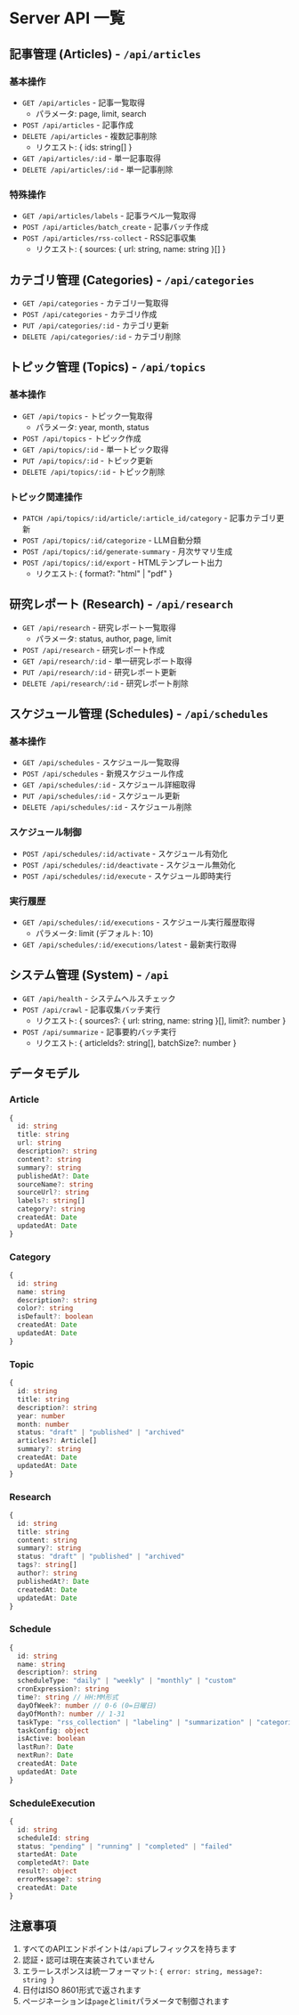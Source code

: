 # Server API 一覧

## 記事管理 (Articles) - `/api/articles`

### 基本操作
- `GET /api/articles` - 記事一覧取得
  - パラメータ: page, limit, search
- `POST /api/articles` - 記事作成
- `DELETE /api/articles` - 複数記事削除
  - リクエスト: { ids: string[] }
- `GET /api/articles/:id` - 単一記事取得
- `DELETE /api/articles/:id` - 単一記事削除

### 特殊操作
- `GET /api/articles/labels` - 記事ラベル一覧取得
- `POST /api/articles/batch_create` - 記事バッチ作成
- `POST /api/articles/rss-collect` - RSS記事収集
  - リクエスト: { sources: { url: string, name: string }[] }

## カテゴリ管理 (Categories) - `/api/categories`

- `GET /api/categories` - カテゴリ一覧取得
- `POST /api/categories` - カテゴリ作成
- `PUT /api/categories/:id` - カテゴリ更新
- `DELETE /api/categories/:id` - カテゴリ削除

## トピック管理 (Topics) - `/api/topics`

### 基本操作
- `GET /api/topics` - トピック一覧取得
  - パラメータ: year, month, status
- `POST /api/topics` - トピック作成
- `GET /api/topics/:id` - 単一トピック取得
- `PUT /api/topics/:id` - トピック更新
- `DELETE /api/topics/:id` - トピック削除

### トピック関連操作
- `PATCH /api/topics/:id/article/:article_id/category` - 記事カテゴリ更新
- `POST /api/topics/:id/categorize` - LLM自動分類
- `POST /api/topics/:id/generate-summary` - 月次サマリ生成
- `POST /api/topics/:id/export` - HTMLテンプレート出力
  - リクエスト: { format?: "html" | "pdf" }

## 研究レポート (Research) - `/api/research`

- `GET /api/research` - 研究レポート一覧取得
  - パラメータ: status, author, page, limit
- `POST /api/research` - 研究レポート作成
- `GET /api/research/:id` - 単一研究レポート取得
- `PUT /api/research/:id` - 研究レポート更新
- `DELETE /api/research/:id` - 研究レポート削除

## スケジュール管理 (Schedules) - `/api/schedules`

### 基本操作
- `GET /api/schedules` - スケジュール一覧取得
- `POST /api/schedules` - 新規スケジュール作成
- `GET /api/schedules/:id` - スケジュール詳細取得
- `PUT /api/schedules/:id` - スケジュール更新
- `DELETE /api/schedules/:id` - スケジュール削除

### スケジュール制御
- `POST /api/schedules/:id/activate` - スケジュール有効化
- `POST /api/schedules/:id/deactivate` - スケジュール無効化
- `POST /api/schedules/:id/execute` - スケジュール即時実行

### 実行履歴
- `GET /api/schedules/:id/executions` - スケジュール実行履歴取得
  - パラメータ: limit (デフォルト: 10)
- `GET /api/schedules/:id/executions/latest` - 最新実行取得

## システム管理 (System) - `/api`

- `GET /api/health` - システムヘルスチェック
- `POST /api/crawl` - 記事収集バッチ実行
  - リクエスト: { sources?: { url: string, name: string }[], limit?: number }
- `POST /api/summarize` - 記事要約バッチ実行
  - リクエスト: { articleIds?: string[], batchSize?: number }

## データモデル

### Article
```typescript
{
  id: string
  title: string
  url: string
  description?: string
  content?: string
  summary?: string
  publishedAt?: Date
  sourceName?: string
  sourceUrl?: string
  labels?: string[]
  category?: string
  createdAt: Date
  updatedAt: Date
}
```

### Category
```typescript
{
  id: string
  name: string
  description?: string
  color?: string
  isDefault?: boolean
  createdAt: Date
  updatedAt: Date
}
```

### Topic
```typescript
{
  id: string
  title: string
  description?: string
  year: number
  month: number
  status: "draft" | "published" | "archived"
  articles?: Article[]
  summary?: string
  createdAt: Date
  updatedAt: Date
}
```

### Research
```typescript
{
  id: string
  title: string
  content: string
  summary?: string
  status: "draft" | "published" | "archived"
  tags?: string[]
  author?: string
  publishedAt?: Date
  createdAt: Date
  updatedAt: Date
}
```

### Schedule
```typescript
{
  id: string
  name: string
  description?: string
  scheduleType: "daily" | "weekly" | "monthly" | "custom"
  cronExpression?: string
  time?: string // HH:MM形式
  dayOfWeek?: number // 0-6 (0=日曜日)
  dayOfMonth?: number // 1-31
  taskType: "rss_collection" | "labeling" | "summarization" | "categorization" | "batch_process"
  taskConfig: object
  isActive: boolean
  lastRun?: Date
  nextRun?: Date
  createdAt: Date
  updatedAt: Date
}
```

### ScheduleExecution
```typescript
{
  id: string
  scheduleId: string
  status: "pending" | "running" | "completed" | "failed"
  startedAt: Date
  completedAt?: Date
  result?: object
  errorMessage?: string
  createdAt: Date
}
```

## 注意事項

1. すべてのAPIエンドポイントは`/api`プレフィックスを持ちます
2. 認証・認可は現在実装されていません
3. エラーレスポンスは統一フォーマット: `{ error: string, message?: string }`
4. 日付はISO 8601形式で返されます
5. ページネーションは`page`と`limit`パラメータで制御されます